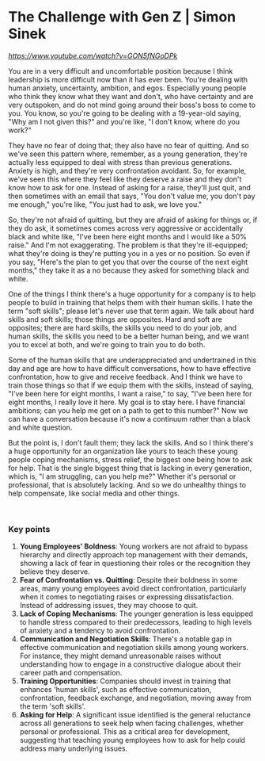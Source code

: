 # The Challenge with Gen Z | Simon Sinek
*https://www.youtube.com/watch?v=GON5fNGoDPk*

You are in a very difficult and uncomfortable position because I think leadership is more difficult now than it has ever been. You're dealing with human anxiety, uncertainty, ambition, and egos. Especially young people who think they know what they want and don't, who have certainty and are very outspoken, and do not mind going around their boss's boss to come to you. You know, so you're going to be dealing with a 19-year-old saying, "Why am I not given this?" and you're like, "I don't know, where do you work?"

They have no fear of doing that; they also have no fear of quitting. And so we've seen this pattern where, remember, as a young generation, they're actually less equipped to deal with stress than previous generations. Anxiety is high, and they're very confrontation avoidant. So, for example, we've seen this where they feel like they deserve a raise and they don't know how to ask for one. Instead of asking for a raise, they'll just quit, and then sometimes with an email that says, "You don't value me, you don't pay me enough," you're like, "You just had to ask, we love you."

So, they're not afraid of quitting, but they are afraid of asking for things or, if they do ask, it sometimes comes across very aggressive or accidentally black and white like, "I've been here eight months and I would like a 50% raise." And I'm not exaggerating. The problem is that they're ill-equipped; what they're doing is they're putting you in a yes or no position. So even if you say, "Here's the plan to get you that over the course of the next eight months," they take it as a no because they asked for something black and white.

One of the things I think there's a huge opportunity for a company is to help people to build in training that helps them with their human skills. I hate the term "soft skills"; please let's never use that term again. We talk about hard skills and soft skills; those things are opposites. Hard and soft are opposites; there are hard skills, the skills you need to do your job, and human skills, the skills you need to be a better human being, and we want you to excel at both, and we're going to train you to do both.

Some of the human skills that are underappreciated and undertrained in this day and age are how to have difficult conversations, how to have effective confrontation, how to give and receive feedback. And I think we have to train those things so that if we equip them with the skills, instead of saying, "I've been here for eight months, I want a raise," to say, "I've been here for eight months, I really love it here. My goal is to stay here. I have financial ambitions; can you help me get on a path to get to this number?" Now we can have a conversation because it's now a continuum rather than a black and white question.

But the point is, I don't fault them; they lack the skills. And so I think there's a huge opportunity for an organization like yours to teach these young people coping mechanisms, stress relief, the biggest one being how to ask for help. That is the single biggest thing that is lacking in every generation, which is, "I am struggling, can you help me?" Whether it's personal or professional, that is absolutely lacking. And so we do unhealthy things to help compensate, like social media and other things.

 
### Key points
1. **Young Employees' Boldness**: Young workers are not afraid to bypass hierarchy and directly approach top management with their demands, showing a lack of fear in questioning their roles or the recognition they believe they deserve.
2. **Fear of Confrontation vs. Quitting**: Despite their boldness in some areas, many young employees avoid direct confrontation, particularly when it comes to negotiating raises or expressing dissatisfaction. Instead of addressing issues, they may choose to quit.
3. **Lack of Coping Mechanisms**: The younger generation is less equipped to handle stress compared to their predecessors, leading to high levels of anxiety and a tendency to avoid confrontation.
4. **Communication and Negotiation Skills**: There's a notable gap in effective communication and negotiation skills among young workers. For instance, they might demand unreasonable raises without understanding how to engage in a constructive dialogue about their career path and compensation.
5. **Training Opportunities**: Companies should invest in training that enhances 'human skills', such as effective communication, confrontation, feedback exchange, and negotiation, moving away from the term 'soft skills'.
6. **Asking for Help**: A significant issue identified is the general reluctance across all generations to seek help when facing challenges, whether personal or professional. This as a critical area for development, suggesting that teaching young employees how to ask for help could address many underlying issues.

